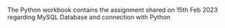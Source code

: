 The Python workbook contains the assignment shared on 15th Feb 2023 regarding MySQL Database and connection with Python
